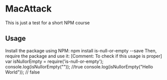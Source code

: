 # MacAttack
This is just a test for a short NPM course
## Usage
Install the package using NPM:
  npm install is-null-or-empty --save
Then, require the package and use it:
  [Comment: To check if this usage is proper]
  var isNullorEmpty = require('is-null-or-empty');
  console.log(isNullorEmpty(""));            //true
  console.log(isNullorEmpty("Hello World")); // false
